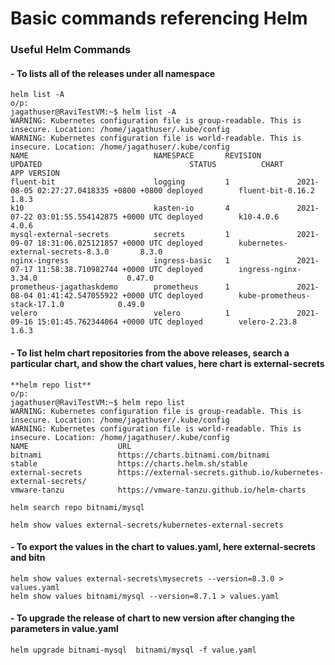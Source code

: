 # Basic commands referencing Helm
### Useful Helm Commands
#### - To lists all of the releases under all namespace
```
helm list -A
o/p:
jagathuser@RaviTestVM:~$ helm list -A
WARNING: Kubernetes configuration file is group-readable. This is insecure. Location: /home/jagathuser/.kube/config
WARNING: Kubernetes configuration file is world-readable. This is insecure. Location: /home/jagathuser/.kube/config
NAME                            NAMESPACE       REVISION        UPDATED                                 STATUS          CHART                                   APP VERSION
fluent-bit                      logging         1               2021-08-05 02:27:27.0418335 +0800 +0800 deployed        fluent-bit-0.16.2                       1.8.3
k10                             kasten-io       4               2021-07-22 03:01:55.554142875 +0000 UTC deployed        k10-4.0.6                               4.0.6
mysql-external-secrets          secrets         1               2021-09-07 18:31:06.025121857 +0000 UTC deployed        kubernetes-external-secrets-8.3.0       8.3.0
nginx-ingress                   ingress-basic   1               2021-07-17 11:58:38.710982744 +0000 UTC deployed        ingress-nginx-3.34.0                    0.47.0
prometheus-jagathaskdemo        prometheus      1               2021-08-04 01:41:42.547055922 +0000 UTC deployed        kube-prometheus-stack-17.1.0            0.49.0
velero                          velero          1               2021-09-16 15:01:45.762344064 +0000 UTC deployed        velero-2.23.8                           1.6.3

```
#### - To list helm chart repositories from the above releases, search a particular chart, and show the chart values, here chart is external-secrets
```
**helm repo list**
o/p:
jagathuser@RaviTestVM:~$ helm repo list
WARNING: Kubernetes configuration file is group-readable. This is insecure. Location: /home/jagathuser/.kube/config
WARNING: Kubernetes configuration file is world-readable. This is insecure. Location: /home/jagathuser/.kube/config
NAME                    URL
bitnami                 https://charts.bitnami.com/bitnami
stable                  https://charts.helm.sh/stable
external-secrets        https://external-secrets.github.io/kubernetes-external-secrets/
vmware-tanzu            https://vmware-tanzu.github.io/helm-charts

helm search repo bitnami/mysql

helm show values external-secrets/kubernetes-external-secrets
```
#### - To export the values in the chart to values.yaml, here external-secrets and bitn
```
helm show values external-secrets\mysecrets --version=8.3.0 > values.yaml
helm show values bitnami/mysql --version=8.7.1 > values.yaml
```
#### - To upgrade the release of chart to new version after changing the parameters in value.yaml
```
helm upgrade bitnami-mysql  bitnami/mysql -f value.yaml
```
